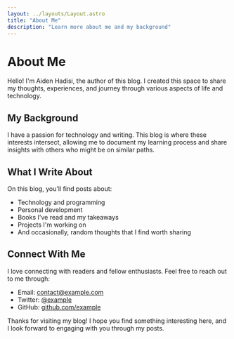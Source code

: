 ```yaml
---
layout: ../layouts/Layout.astro
title: "About Me"
description: "Learn more about me and my background"
---
```


<div class="max-w-3xl mx-auto prose">

# About Me

Hello! I'm Aiden Hadisi, the author of this blog. I created this space to share my thoughts,
experiences, and journey through various aspects of life and technology.

## My Background

I have a passion for technology and writing. This blog is where these interests intersect,
allowing me to document my learning process and share insights with others who might be on
similar paths.

## What I Write About

On this blog, you'll find posts about:

- Technology and programming
- Personal development
- Books I've read and my takeaways
- Projects I'm working on
- And occasionally, random thoughts that I find worth sharing

## Connect With Me

I love connecting with readers and fellow enthusiasts. Feel free to reach out to me through:

- Email: [contact@example.com](mailto:contact@example.com)
- Twitter: [@example](https://twitter.com/example)
- GitHub: [github.com/example](https://github.com/example)

Thanks for visiting my blog! I hope you find something interesting here, and I look forward to engaging with you through my posts.

</div>
